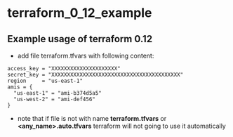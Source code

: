 # terraform_0_12_example

## Example usage of terraform 0.12
- add file terraform.tfvars with following content:
```
access_key = "XXXXXXXXXXXXXXXXXXXXX"
secret_key = "XXXXXXXXXXXXXXXXXXXXXXXXXXXXXXXXXXXXXXXXX"
region     = "us-east-1"
amis = {
  "us-east-1" = "ami-b374d5a5"
  "us-west-2" = "ami-def456"
}

```

- note that if file is not with name **terraform.tfvars** or **<any_name>.auto.tfvars** terraform will not going to use it automatically

